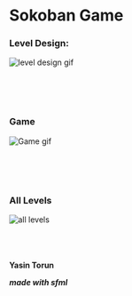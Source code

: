 # Sokoban Game

### Level Design:

![level design gif](https://media.giphy.com/media/BU4c1Pc89wkZeYtgfY/giphy.gif)



<br><br><br>

### Game

![Game gif](https://media.giphy.com/media/4q6SVQxBdlEKdQtLY9/giphy.gif)


<br><br><br>

### All Levels

![all levels](https://media.giphy.com/media/tnrM4FrHYAhrZ26JEm/giphy.gif)



<br><br><br>
**Yasin Torun**

___made with sfml___
